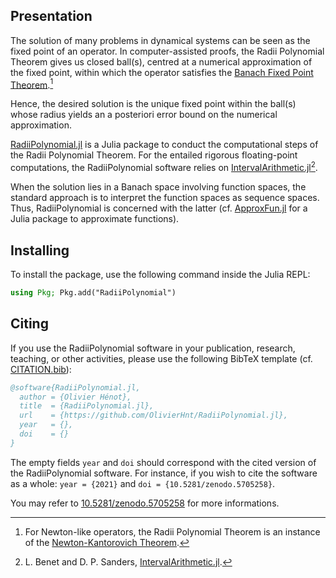 ## Presentation

The solution of many problems in dynamical systems can be seen as the fixed point of an operator. In computer-assisted proofs, the Radii Polynomial Theorem gives us closed ball(s), centred at a numerical approximation of the fixed point, within which the operator satisfies the [Banach Fixed Point Theorem](https://en.wikipedia.org/wiki/Banach_fixed-point_theorem).[^1]

[^1]: For Newton-like operators, the Radii Polynomial Theorem is an instance of the [Newton-Kantorovich Theorem](https://en.wikipedia.org/wiki/Kantorovich_theorem).

Hence, the desired solution is the unique fixed point within the ball(s) whose radius yields an a posteriori error bound on the numerical approximation.

[RadiiPolynomial.jl](https://github.com/OlivierHnt/RadiiPolynomial.jl) is a Julia package to conduct the computational steps of the Radii Polynomial Theorem. For the entailed rigorous floating-point computations, the RadiiPolynomial software relies on [IntervalArithmetic.jl](https://github.com/JuliaIntervals/IntervalArithmetic.jl)[^2].

[^2]: L. Benet and D. P. Sanders, [IntervalArithmetic.jl](https://github.com/JuliaIntervals/IntervalArithmetic.jl).

When the solution lies in a Banach space involving function spaces, the standard approach is to interpret the function spaces as sequence spaces. Thus, RadiiPolynomial is concerned with the latter (cf. [ApproxFun.jl](https://github.com/JuliaApproximation/ApproxFun.jl) for a Julia package to approximate functions).

## Installing

To install the package, use the following command inside the Julia REPL:

```julia
using Pkg; Pkg.add("RadiiPolynomial")
```

## Citing

If you use the RadiiPolynomial software in your publication, research, teaching, or other activities, please use the following BibTeX template (cf. [CITATION.bib](https://github.com/OlivierHnt/RadiiPolynomial.jl/blob/main/CITATION.bib)):

```bibtex
@software{RadiiPolynomial.jl,
  author = {Olivier Hénot},
  title  = {RadiiPolynomial.jl},
  url    = {https://github.com/OlivierHnt/RadiiPolynomial.jl},
  year   = {},
  doi    = {}
}
```

The empty fields `year` and `doi` should correspond with the cited version of the RadiiPolynomial software. For instance, if you wish to cite the software as a whole: `year = {2021}` and `doi = {10.5281/zenodo.5705258}`.

You may refer to [10.5281/zenodo.5705258](https://doi.org/10.5281/zenodo.5705258) for more informations.
